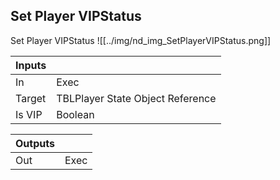 ## Set Player VIPStatus
Set Player VIPStatus
![[../img/nd_img_SetPlayerVIPStatus.png]]

|Inputs||
|--|--|
| In | Exec |
| Target | TBLPlayer State Object Reference |
| Is VIP | Boolean |

|Outputs||
|--|--|
| Out | Exec |
